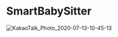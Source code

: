 # SmartBabySitter

![KakaoTalk_Photo_2020-07-13-10-45-13](https://user-images.githubusercontent.com/48044897/87262808-44978100-c4f6-11ea-8d15-936d7da4775e.jpeg)
